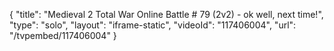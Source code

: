 {
    "title": "Medieval 2 Total War Online Battle # 79 (2v2) - ok well, next time!",
    "type": "solo",
    "layout": "iframe-static",
    "videoId": "117406004",
    "url": "\/tvpembed\/117406004"
}